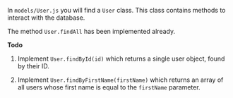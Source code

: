 In `models/User.js` you will find a `User` class. This class contains methods to
interact with the database.

The method `User.findAll` has been implemented already.

**Todo**

1. Implement `User.findById(id)` which returns a single user object, found by
   their ID.

2. Implement `User.findByFirstName(firstName)` which returns an array of all
   users whose first name is equal to the `firstName` parameter.
